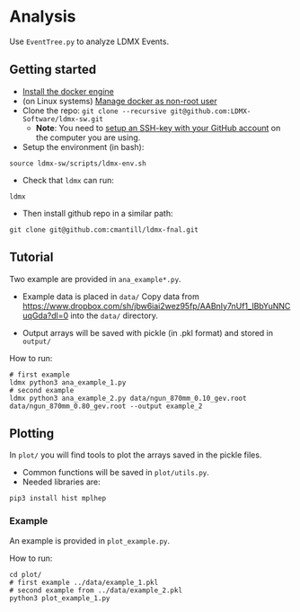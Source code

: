 # Analysis

Use `EventTree.py` to analyze LDMX Events.

## Getting started
- [Install the docker engine](https://docs.docker.com/engine/install/)
- (on Linux systems) [Manage docker as non-root user](https://docs.docker.com/engine/install/linux-postinstall/#manage-docker-as-a-non-root-user)
- Clone the repo: `git clone --recursive git@github.com:LDMX-Software/ldmx-sw.git`
  - **Note**: You need to [setup an SSH-key with your GitHub account](https://docs.github.com/en/authentication/connecting-to-github-with-ssh) on the computer you are using.
- Setup the environment (in bash): 
```
source ldmx-sw/scripts/ldmx-env.sh
```
- Check that `ldmx` can run:
```
ldmx
```
- Then install github repo in a similar path:
```
git clone git@github.com:cmantill/ldmx-fnal.git
```

## Tutorial

Two example are provided in `ana_example*.py`.
- Example data is placed in `data/`
  Copy data from https://www.dropbox.com/sh/jbw6iai2wez95fp/AABnIy7nUf1_IBbYuNNCuqGda?dl=0
  into the `data/` directory.

- Output arrays will be saved with pickle (in .pkl format) and stored in `output/`

How to run:
```
# first example
ldmx python3 ana_example_1.py
# second example
ldmx python3 ana_example_2.py data/ngun_870mm_0.10_gev.root data/ngun_870mm_0.80_gev.root --output example_2
```

## Plotting

In `plot/` you will find tools to plot the arrays saved in the pickle files.

- Common functions will be saved in `plot/utils.py`.
- Needed libraries are:
```
pip3 install hist mplhep
```

### Example
An example is provided in `plot_example.py`.

How to run:
```
cd plot/
# first example ../data/example_1.pkl
# second example from ../data/example_2.pkl
python3 plot_example_1.py
```
